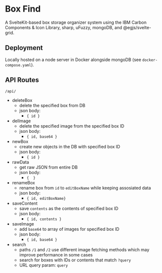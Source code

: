 # Box Find

A SvelteKit-based box storage organizer system using the IBM Carbon Components & Icon Library, sharp, uFuzzy, mongoDB, and @egjs/svelte-grid.

## Deployment
Locally hosted on a node server in Docker alongside mongoDB (see `docker-compose.yaml`).

## API Routes
`/api/`

- deleteBox
	- delete the specified box from DB
	- json body:
		- `{ id }`
- delImage
	- delete the specified image from the specified box ID
	- json body:
		- `{ id, base64 }`
- newBox
	- create new objects in the DB with specified box ID
	-  json body:
		- `{ id }`
- rawData
	- get raw JSON from entire DB
	-  json body:
		- `{  }`
- renameBox
	- rename box from `id` to `editBoxName` while keeping assosiated data
	-  json body:
		- `{ id, editBoxName}`
-  saveContent
	- save `contents` as the contents of specified box ID
	-  json body:
		- `{ id, contents }`
- saveImage
	- add `base64` to array of images for specified box ID
	-  json body:
		- `{ id, base64 }`
- search
	- paths `/1` and `/2` use different image fetching methods which may improve performance in some cases
	- search for boxes with IDs or contents that match `?query`
	-  URL query param: `query`

